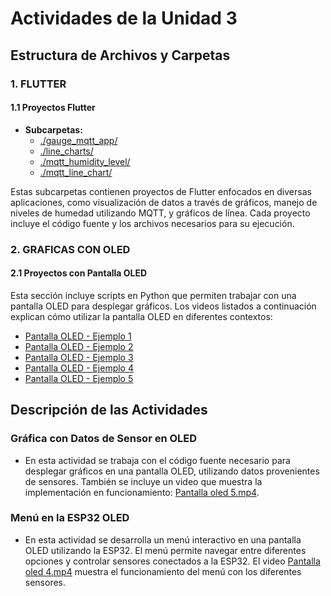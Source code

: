 # Actividades de la Unidad 3

## Estructura de Archivos y Carpetas

### 1. **FLUTTER**

#### 1.1 **Proyectos Flutter**
   - **Subcarpetas:**
     - [./gauge_mqtt_app/](./gauge_mqtt_app/)
     - [./line_charts/](./line_charts/)
     - [./mqtt_humidity_level/](./mqtt_humidity_level/)
     - [./mqtt_line_chart/](./mqtt_line_chart/)

   Estas subcarpetas contienen proyectos de Flutter enfocados en diversas aplicaciones, como visualización de datos a través de gráficos, manejo de niveles de humedad utilizando MQTT, y gráficos de línea. Cada proyecto incluye el código fuente y los archivos necesarios para su ejecución.

### 2. **GRAFICAS CON OLED**

#### 2.1 **Proyectos con Pantalla OLED**

   Esta sección incluye scripts en Python que permiten trabajar con una pantalla OLED para desplegar gráficos. Los videos listados a continuación explican cómo utilizar la pantalla OLED en diferentes contextos:

   - [Pantalla OLED - Ejemplo 1](https://drive.google.com/file/d/1Y-tL47T0ZO4zznludOiXDN3CJNFMevC1/view?usp=drivesdk)
   - [Pantalla OLED - Ejemplo 2](https://drive.google.com/file/d/1ORPIeY9VdjEIkHckxqwVqOBI4AGldcnJ/view?usp=drivesdk)
   - [Pantalla OLED - Ejemplo 3](https://drive.google.com/file/d/1obGh50HrvzDNWU-zzL7IxMx8d9-BEoxo/view?usp=drivesdk)
   - [Pantalla OLED - Ejemplo 4](https://drive.google.com/file/d/1Aaz5mrLEXxhmk0UAoYimLxDuvbC6V5Qf/view?usp=drivesdk)
   - [Pantalla OLED - Ejemplo 5](https://drive.google.com/file/d/1njqYq6OOyTPJS538Hu6zUftuJj2CqdGN/view?usp=drivesdk)

## Descripción de las Actividades

### Gráfica con Datos de Sensor en OLED
- En esta actividad se trabaja con el código fuente necesario para desplegar gráficos en una pantalla OLED, utilizando datos provenientes de sensores. También se incluye un video que muestra la implementación en funcionamiento: [Pantalla oled 5.mp4](https://drive.google.com/file/d/1njqYq6OOyTPJS538Hu6zUftuJj2CqdGN/view?usp=drivesdk).

### Menú en la ESP32 OLED
- En esta actividad se desarrolla un menú interactivo en una pantalla OLED utilizando la ESP32. El menú permite navegar entre diferentes opciones y controlar sensores conectados a la ESP32. El video [Pantalla oled 4.mp4](https://drive.google.com/file/d/1Aaz5mrLEXxhmk0UAoYimLxDuvbC6V5Qf/view?usp=drivesdk) muestra el funcionamiento del menú con los diferentes sensores.